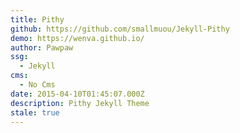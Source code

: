 ```yaml
---
title: Pithy
github: https://github.com/smallmuou/Jekyll-Pithy
demo: https://wenva.github.io/
author: Pawpaw
ssg:
  - Jekyll
cms:
  - No Cms
date: 2015-04-10T01:45:07.000Z
description: Pithy Jekyll Theme
stale: true
---
```

